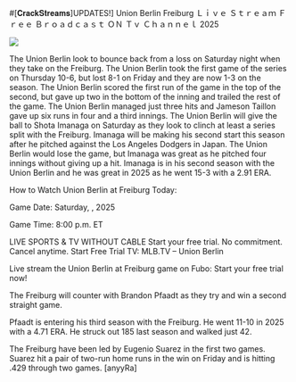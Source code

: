 #[𝐂𝐫𝐚𝐜𝐤𝐒𝐭𝐫𝐞𝐚𝐦𝐬]UPDATES!] Union Berlin Freiburg Ｌｉｖｅ Ｓｔｒｅａｍ Ｆｒｅｅ Ｂｒｏａｄｃａｓｔ ＯＮ Ｔｖ Ｃｈａｎｎｅｌ  2025  
  
  
[![](https://i.imgur.com/qSNzIqt.png)](https://movie.rssnews.media/DSJRkdY.php)  
  
The Union Berlin look to bounce back from a loss on Saturday night when they take on the Freiburg. The Union Berlin took the first game of the series on Thursday 10-6, but lost 8-1 on Friday and they are now 1-3 on the season. The Union Berlin scored the first run of the game in the top of the second, but gave up two in the bottom of the inning and trailed the rest of the game. The Union Berlin managed just three hits and Jameson Taillon gave up six runs in four and a third innings. The Union Berlin will give the ball to Shota Imanaga on Saturday as they look to clinch at least a series split with the Freiburg. Imanaga will be making his second start this season after he pitched against the Los Angeles Dodgers in Japan. The Union Berlin would lose the game, but Imanaga was great as he pitched four innings without giving up a hit. Imanaga is in his second season with the Union Berlin and he was great in 2025 as he went 15-3 with a 2.91 ERA.

How to Watch Union Berlin at Freiburg Today:

Game Date: Saturday, , 2025

Game Time: 8:00 p.m. ET

LIVE SPORTS & TV WITHOUT CABLE
Start your free trial. No commitment. Cancel anytime.
Start Free Trial
TV: MLB.TV – Union Berlin

Live stream the Union Berlin at Freiburg game on Fubo: Start your free trial now!

The Freiburg will counter with Brandon Pfaadt as they try and win a second straight game.

Pfaadt is entering his third season with the Freiburg. He went 11-10 in 2025 with a 4.71 ERA. He struck out 185 last season and walked just 42.

The Freiburg have been led by Eugenio Suarez in the first two games. Suarez hit a pair of two-run home runs in the win on Friday and is hitting .429 through two games. [anyyRa]